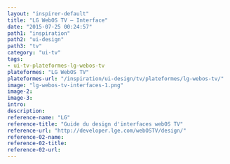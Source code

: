 ```yaml
---
layout: "inspirer-default"
title: "LG WebOS TV – Interface"
date: "2015-07-25 00:24:57"
path1: "inspiration"
path2: "ui-design"
path3: "tv"
category: "ui-tv"
tags:
- ui-tv-plateformes-lg-webos-tv
plateformes: "LG WebOS TV"
plateformes-url: "/inspiration/ui-design/tv/plateformes/lg-webos-tv/"
image: "lg-webos-tv-interfaces-1.png"
image-2:
image-3:
intro:
description:
reference-name: "LG"
reference-title: "Guide du design d'interfaces webOS TV"
reference-url: "http://developer.lge.com/webOSTV/design/"
reference-02-name:
reference-02-title:
reference-02-url:
---
```

